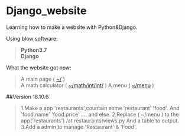 # Django_website
Learning how to make a website with Python&amp;Django.

Using blow software:    
>**Python3.7    
>Django**    


What the website got now:    
>A main page ( [~/](http://sating.pythonanywhere.com/) )    
>A math calculator ( [~/math/int/int/](http://sating.pythonanywhere.com/math/30/20/) )
>A menu ( [~/menu](http://sating.pythonanywhere.com/menu/) )  

##Version 18.10.6
>1.Make a app 'restaurants',countain some 'restaurant' 'food'.
>  And 'food.name' 'food.price' .... and else.
>2.Replace ( ~/menu ) to the app('restaurants') /at restaurants/views.py
>  And a table to output.
>3.Add a admin to manage 'Restaurant' & 'Food'.